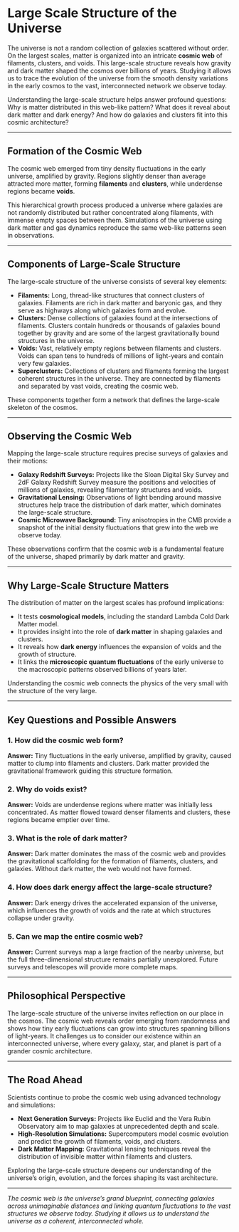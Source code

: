 # **Large Scale Structure of the Universe**

The universe is not a random collection of galaxies scattered without order. On the largest scales, matter is organized into an intricate **cosmic web** of filaments, clusters, and voids. This large-scale structure reveals how gravity and dark matter shaped the cosmos over billions of years. Studying it allows us to trace the evolution of the universe from the smooth density variations in the early cosmos to the vast, interconnected network we observe today.

Understanding the large-scale structure helps answer profound questions: Why is matter distributed in this web-like pattern? What does it reveal about dark matter and dark energy? And how do galaxies and clusters fit into this cosmic architecture?

---

## **Formation of the Cosmic Web**

The cosmic web emerged from tiny density fluctuations in the early universe, amplified by gravity. Regions slightly denser than average attracted more matter, forming **filaments** and **clusters**, while underdense regions became **voids**.

This hierarchical growth process produced a universe where galaxies are not randomly distributed but rather concentrated along filaments, with immense empty spaces between them. Simulations of the universe using dark matter and gas dynamics reproduce the same web-like patterns seen in observations.

---

## **Components of Large-Scale Structure**

The large-scale structure of the universe consists of several key elements:

* **Filaments:** Long, thread-like structures that connect clusters of galaxies. Filaments are rich in dark matter and baryonic gas, and they serve as highways along which galaxies form and evolve.
* **Clusters:** Dense collections of galaxies found at the intersections of filaments. Clusters contain hundreds or thousands of galaxies bound together by gravity and are some of the largest gravitationally bound structures in the universe.
* **Voids:** Vast, relatively empty regions between filaments and clusters. Voids can span tens to hundreds of millions of light-years and contain very few galaxies.
* **Superclusters:** Collections of clusters and filaments forming the largest coherent structures in the universe. They are connected by filaments and separated by vast voids, creating the cosmic web.

These components together form a network that defines the large-scale skeleton of the cosmos.

---

## **Observing the Cosmic Web**

Mapping the large-scale structure requires precise surveys of galaxies and their motions:

* **Galaxy Redshift Surveys:** Projects like the Sloan Digital Sky Survey and 2dF Galaxy Redshift Survey measure the positions and velocities of millions of galaxies, revealing filamentary structures and voids.
* **Gravitational Lensing:** Observations of light bending around massive structures help trace the distribution of dark matter, which dominates the large-scale structure.
* **Cosmic Microwave Background:** Tiny anisotropies in the CMB provide a snapshot of the initial density fluctuations that grew into the web we observe today.

These observations confirm that the cosmic web is a fundamental feature of the universe, shaped primarily by dark matter and gravity.

---

## **Why Large-Scale Structure Matters**

The distribution of matter on the largest scales has profound implications:

* It tests **cosmological models**, including the standard Lambda Cold Dark Matter model.
* It provides insight into the role of **dark matter** in shaping galaxies and clusters.
* It reveals how **dark energy** influences the expansion of voids and the growth of structure.
* It links the **microscopic quantum fluctuations** of the early universe to the macroscopic patterns observed billions of years later.

Understanding the cosmic web connects the physics of the very small with the structure of the very large.

---

## **Key Questions and Possible Answers**

### **1. How did the cosmic web form?**

**Answer:** Tiny fluctuations in the early universe, amplified by gravity, caused matter to clump into filaments and clusters. Dark matter provided the gravitational framework guiding this structure formation.

### **2. Why do voids exist?**

**Answer:** Voids are underdense regions where matter was initially less concentrated. As matter flowed toward denser filaments and clusters, these regions became emptier over time.

### **3. What is the role of dark matter?**

**Answer:** Dark matter dominates the mass of the cosmic web and provides the gravitational scaffolding for the formation of filaments, clusters, and galaxies. Without dark matter, the web would not have formed.

### **4. How does dark energy affect the large-scale structure?**

**Answer:** Dark energy drives the accelerated expansion of the universe, which influences the growth of voids and the rate at which structures collapse under gravity.

### **5. Can we map the entire cosmic web?**

**Answer:** Current surveys map a large fraction of the nearby universe, but the full three-dimensional structure remains partially unexplored. Future surveys and telescopes will provide more complete maps.

---

## **Philosophical Perspective**

The large-scale structure of the universe invites reflection on our place in the cosmos. The cosmic web reveals order emerging from randomness and shows how tiny early fluctuations can grow into structures spanning billions of light-years. It challenges us to consider our existence within an interconnected universe, where every galaxy, star, and planet is part of a grander cosmic architecture.

---

## **The Road Ahead**

Scientists continue to probe the cosmic web using advanced technology and simulations:

* **Next Generation Surveys:** Projects like Euclid and the Vera Rubin Observatory aim to map galaxies at unprecedented depth and scale.
* **High-Resolution Simulations:** Supercomputers model cosmic evolution and predict the growth of filaments, voids, and clusters.
* **Dark Matter Mapping:** Gravitational lensing techniques reveal the distribution of invisible matter within filaments and clusters.

Exploring the large-scale structure deepens our understanding of the universe’s origin, evolution, and the forces shaping its vast architecture.

---

*The cosmic web is the universe’s grand blueprint, connecting galaxies across unimaginable distances and linking quantum fluctuations to the vast structures we observe today. Studying it allows us to understand the universe as a coherent, interconnected whole.*
